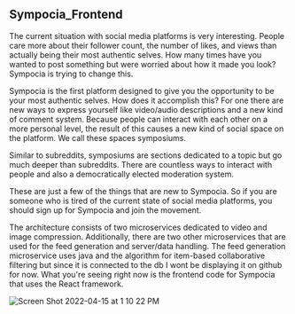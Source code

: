## Sympocia_Frontend

The current situation with social media platforms is very interesting. People care more about their follower count, the number of likes, and views than actually being their most authentic selves. How many times have you wanted to post something but were worried about how it made you look? Sympocia is trying to change this.

Sympocia is the first platform designed to give you the opportunity to be your most authentic selves. How does it accomplish this? For one there are new ways to express yourself like video/audio descriptions and a new kind of comment system. Because people can interact with each other on a more personal level, the result of this causes a new kind of social space on the platform. We call these spaces symposiums.

Similar to subreddits, symposiums are sections dedicated to a topic but go much deeper than subreddits. There are countless ways to interact with people and also a democratically elected moderation system.

These are just a few of the things that are new to Sympocia. So if you are someone who is tired of the current state of social media platforms, you should sign up for Sympocia and join the movement.

The architecture consists of two microservices dedicated to video and image compression. Additionally, there are two other microservices that are used for the feed generation and server/data handling. The feed generation microservice uses java and the algorithm for item-based collaborative filtering but since it is connected to the db I wont be displaying it on github for now. What you're seeing right now is the frontend code for Sympocia that uses the React framework.


![Screen Shot 2022-04-15 at 1 10 22 PM](https://user-images.githubusercontent.com/13792797/164088906-6e2c6935-08e2-4e79-840e-51e057466525.png)
